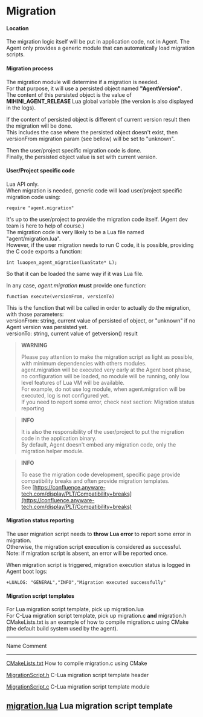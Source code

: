 Migration
=========

#### Location

The migration logic itself will be put in application code, not in
Agent. The Agent only provides a generic module that can
automatically load migration scripts.

#### Migration process

The migration module will determine if a migration is needed.\
 For that purpose, it will use a persisted object named
**"AgentVersion"**.\
 The content of this persisted object is the value of
**MIHINI_AGENT_RELEASE** Lua global variable (the version is also
displayed in the logs).

If the content of persisted object is different of current version
result then the migration will be done.\
 This includes the case where the persisted object doesn't exist, then
versionFrom migration param (see bellow) will be set to "unknown".

Then the user/project specific migration code is done.\
 Finally, the persisted object value is set with current version.

#### User/Project specific code

Lua API only.\
 When migration is needed, generic code will load user/project specific
migration code using:

~~~~{.lua}
require "agent.migration"
~~~~

It's up to the user/project to provide the migration code itself.
(Agent dev team is here to help of course.)\
 The migration code is very likely to be a Lua file named
"agent/migration.lua".\
 However, if the user migration needs to run C code, it is possible,
providing the C code exports a function:

~~~~{.lua}
int luaopen_agent_migration(LuaState* L);
~~~~

So that it can be loaded the same way if it was Lua file.

In any case, *agent.migration* **must** provide one function:

~~~~{.lua}
function execute(versionFrom, versionTo)
~~~~

This is the function that will be called in order to actually do the
migration, with those parameters:\
 versionFrom: string, current value of persisted of object, or "unknown"
if no Agent version was persisted yet.\
 versionTo: string, current value of getversion() result

> **WARNING**
>
> Please pay attention to make the migration script as light as possible,
> with minimum dependencies with others modules.\
>  agent.migration will be executed very early at the Agent boot
> phase, no configuration will be loaded, no module will be running, only
> low level features of Lua VM will be available.\
>  For example, do not use log module, when agent.migration will be
> executed, log is not configured yet.\
>  If you need to report some error, check next section: Migration status
> reporting

> **INFO**
>
> It is also the responsibility of the user/project to put the migration
> code in the application binary.\
>  By default, Agent doesn't embed any migration code, only the
> migration helper module.

> **INFO**
>
> To ease the migration code development, specific page provide
> compatibility breaks and often provide migration templates.\
>  See [https://confluence.anyware-tech.com/display/PLT/Compatibility+breaks](https://confluence.anyware-tech.com/display/PLT/Compatibility+breaks)

#### Migration status reporting

The user migration script needs to **throw Lua error** to report some
error in migration.\
 Otherwise, the migration script execution is considered as successful.\
 Note: if migration script is absent, an error will be reported once.

When migration script is triggered, migration execution status is logged
in Agent boot logs:

~~~~{.lua}
+LUALOG: "GENERAL","INFO","Migration executed successfully"
~~~~

#### Migration script templates

For Lua migration script template, pick up migration.lua\
 For C-Lua migration script template, pick up migration.c **and**
migration.h\
 CMakeLists.txt is an example of how to compile migration.c using CMake (the default build system used by the agent).

-----------------------------------------------------------------------------------------------------
Name                                                          Comment
-----------------                                             ---------------------------------------
[CMakeLists.txt](attachments/Migration_CMakeLists.txt)         How to compile migration.c using CMake

[MigrationScript.h](attachments/Migration_MigrationScript.h)   C-Lua migration script template header

[MigrationScript.c](attachments/Migration_MigrationScript.c)   C-Lua migration script template module

[migration.lua](attachments/Migration_migration.lua)           Lua migration script template
------------------------------------------------------------------------------------------------------

